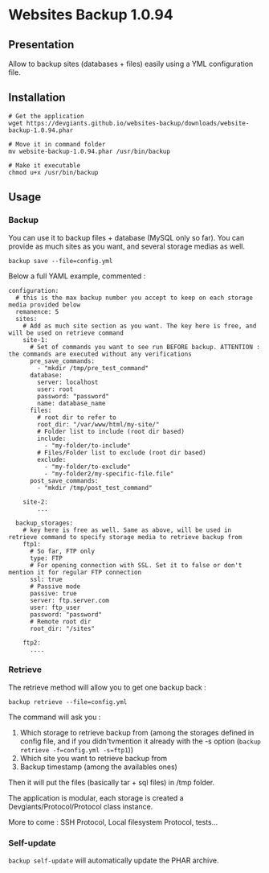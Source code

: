 # Websites Backup 1.0.94
## Presentation
Allow to backup sites (databases + files) easily using a YML configuration file.

## Installation

```
# Get the application
wget https://devgiants.github.io/websites-backup/downloads/website-backup-1.0.94.phar

# Move it in command folder
mv website-backup-1.0.94.phar /usr/bin/backup

# Make it executable
chmod u+x /usr/bin/backup
```

## Usage

### Backup
You can use it to backup files + database (MySQL only so far). You can provide as much sites as you want, and several storage medias as well.

`backup save --file=config.yml`

Below a full YAML example, commented :

```
configuration:
  # this is the max backup number you accept to keep on each storage media provided below
  remanence: 5
  sites:
    # Add as much site section as you want. The key here is free, and will be used on retrieve command
    site-1:
      # Set of commands you want to see run BEFORE backup. ATTENTION : the commands are executed without any verifications
      pre_save_commands:
        - "mkdir /tmp/pre_test_command"
      database:
        server: localhost
        user: root
        password: "password"
        name: database_name
      files:
        # root dir to refer to
        root_dir: "/var/www/html/my-site/"
        # Folder list to include (root dir based)
        include:
          - "my-folder/to-include"
        # Files/Folder list to exclude (root dir based)
        exclude:
          - "my-folder/to-exclude"
          - "my-folder2/my-specific-file.file"
      post_save_commands:
        - "mkdir /tmp/post_test_command"

    site-2:
        ...

  backup_storages:
    # key here is free as well. Same as above, will be used in retrieve command to specify storage media to retrieve backup from
    ftp1:
      # So far, FTP only
      type: FTP
      # For opening connection with SSL. Set it to false or don't mention it for regular FTP connection
      ssl: true
      # Passive mode
      passive: true
      server: ftp.server.com
      user: ftp_user
      password: "password"
      # Remote root dir
      root_dir: "/sites"

    ftp2:
      ....
```

### Retrieve

The retrieve method will allow you to get one backup back :

`backup retrieve --file=config.yml`

The command will ask you :
1. Which storage to retrieve backup from (among the storages defined in config file, and if you didn'tvmention it already with the -s option (`backup retrieve -f=config.yml -s=ftp1`))
2. Which site you want to retrieve backup from
3. Backup timestamp (among the availables ones)

Then it will put the files (basically tar + sql files) in /tmp folder.

The application is modular, each storage is created a Devgiants/Protocol/Protocol class instance.

More to come : SSH Protocol, Local filesystem Protocol, tests...

### Self-update
`backup self-update` will automatically update the PHAR archive.